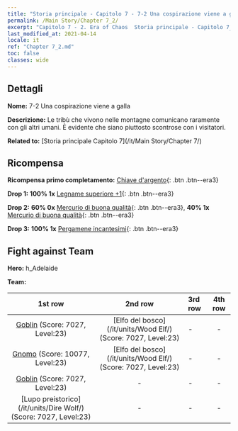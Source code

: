 ```yaml
---
title: "Storia principale - Capitolo 7 - 7-2 Una cospirazione viene a galla"
permalink: /Main Story/Chapter 7_2/
excerpt: "Capitolo 7 - 2. Era of Chaos  Storia principale - Capitolo 7_2. 7-2 Una cospirazione viene a galla"
last_modified_at: 2021-04-14
locale: it
ref: "Chapter 7_2.md"
toc: false
classes: wide
---
```


## Dettagli

 **Nome:** 7-2 Una cospirazione viene a galla

 **Descrizione:** Le tribù che vivono nelle montagne comunicano raramente con gli altri umani. È evidente che siano piuttosto scontrose con i visitatori.

 **Related to:** [Storia principale Capitolo 7](/it/Main Story/Chapter 7/)

## Ricompensa

 **Ricompensa primo completamento:** [Chiave d'argento](/it/Items/con_693/){: .btn .btn--era3}

 **Drop 1:** **100% 1x** [Legname superiore +1](/it/Items/mat_20/){: .btn .btn--era3}

 **Drop 2:** **60% 0x** [Mercurio di buona qualità](/it/Items/mat_14/){: .btn .btn--era3}, **40% 1x** [Mercurio di buona qualità](/it/Items/mat_14/){: .btn .btn--era3}

 **Drop 3:** **100% 1x** [Pergamene incantesimi](/it/Items/con_694/){: .btn .btn--era3}


## Fight against Team
 **Hero:** h_Adelaide

 **Team:**


  | 1st row | 2nd row | 3rd row | 4th row |
  |:----:|:----:|:----|:----:|
  | [Goblin](/it/units/Goblin/) (Score: 7027, Level:23)  | [Elfo del bosco](/it/units/Wood Elf/) (Score: 7027, Level:23)  | - | - |
  | [Gnomo](/it/units/Dwarf/) (Score: 10077, Level:23)  | [Elfo del bosco](/it/units/Wood Elf/) (Score: 7027, Level:23)  | - | - |
  | [Goblin](/it/units/Goblin/) (Score: 7027, Level:23)  | - | - | - |
  | [Lupo preistorico](/it/units/Dire Wolf/) (Score: 7027, Level:23)  | - | - | - |


